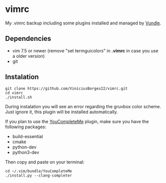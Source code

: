 # vimrc
My .vimrc backup including some plugins installed and managed by [Vundle](https://github.com/VundleVim/Vundle.vim).

## Dependencies
- vim 7.5 or newer (remove "set termguicolors" in **.vimrc** in case you use a older version)
- git

## Instalation
```
git clone https://github.com/ViniciusBorges22/vimrc.git
cd vimrc
./install.sh
```
During instalation you will see an error regarding the gruvbox color scheme. Just ignore it, this plugin will be installed automatically.

If you plan to use the [YouCompleteMe](https://github.com/Valloric/YouCompleteMe) plugin, make sure you have the following packages:
- build-essential
- cmake
- python-dev
- python3-dev

Then copy and paste on your terminal:
```
cd ~/.vim/bundle/YouCompleteMe
./install.py --clang-completer
```
